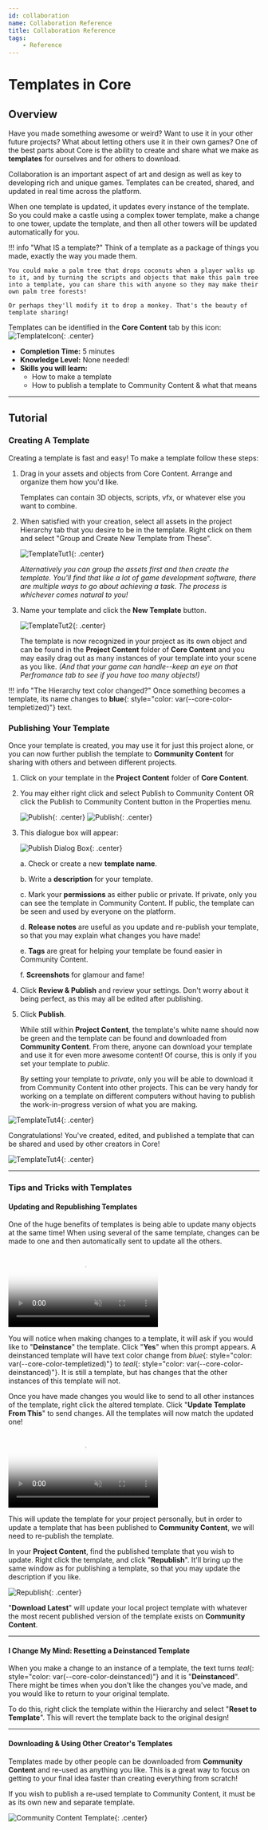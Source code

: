 ```yaml
---
id: collaboration
name: Collaboration Reference
title: Collaboration Reference
tags:
    - Reference
---
```


# Templates in Core

## Overview

Have you made something awesome or weird? Want to use it in your other future projects? What about letting others use it in their own games? One of the best parts about Core is the ability to create and share what we make as **templates** for ourselves and for others to download.

Collaboration is an important aspect of art and design as well as key to developing rich and unique games. Templates can be created, shared, and updated in real time across the platform.

When one template is updated, it updates every instance of the template. So you could make a castle using a complex tower template, make a change to one tower, update the template, and then all other towers will be updated automatically for you.

!!! info "What IS a template?"
    Think of a template as a package of things you made, exactly the way you made them.

    You could make a palm tree that drops coconuts when a player walks up to it, and by turning the scripts and objects that make this palm tree into a template, you can share this with anyone so they may make their own palm tree forests!

    Or perhaps they'll modify it to drop a monkey. That's the beauty of template sharing!

Templates can be identified in the **Core Content** tab by this icon: ![TemplateIcon](../img/EditorManual/UI/templateicon.png "Templates are signified by a set of three cubes."){: .center}

- **Completion Time:** 5 minutes
- **Knowledge Level:** None needed!
- **Skills you will learn:**
    - How to make a template
    - How to publish a template to Community Content & what that means

---

## Tutorial

### Creating A Template

Creating a template is fast and easy! To make a template follow these steps:

1. Drag in your assets and objects from Core Content. Arrange and organize them how you'd like.

     Templates can contain 3D objects, scripts, vfx, or whatever else you want to combine.

2. When satisfied with your creation, select all assets in the project Hierarchy tab that you desire to be in the template. Right click on them and select "Group and Create New Template from These".

      ![TemplateTut1](../img/EditorManual/UI/TemplateTut1.png "Right click all of your selected objects at once in the Hierarchy."){: .center}

      *Alternatively you can group the assets first and then create the template. You'll find that like a lot of game development software, there are multiple ways to go about achieving a task. The process is whichever comes natural to you!*

3. Name your template and click the **New Template** button.

     ![TemplateTut2](../img/EditorManual/UI/TemplateTut2.png "Pick somethin' catchy."){: .center}

     The template is now recognized in your project as its own object and can be found in the **Project Content** folder of **Core Content** and you may easily drag out as many instances of your template into your scene as you like. *(And that your game can handle--keep an eye on that Perfromance tab to see if you have too many objects!)*

!!! info "The Hierarchy text color changed?"
     Once something becomes a template, its name changes to **blue**{: style="color: var(--core-color-templetized)"} text.

### Publishing Your Template

Once your template is created, you may use it for just this project alone, or you can now further publish the template to **Community Content** for sharing with others and between different projects.

1. Click on your template in the **Project Content** folder of **Core Content**.

2. You may either right click and select Publish to Community Content OR click the Publish to Community Content button in the Properties menu.

     ![Publish](../img/EditorManual/UI/PublishToCC.png "Publish by right clicking--"){: .center}
     ![Publish](../img/EditorManual/UI/PublishToCC_properts.png "Or publish via the Properties window!"){: .center}

3. This dialogue box will appear:

     ![Publish Dialog Box](../img/EditorManual/Art/PublishtoCCBox.png "Fill this up with info about your template."){: .center}

     a. Check or create a new **template name**.

     b. Write a **description** for your template.

     c. Mark your **permissions** as either public or private. If private, only you can see the template in Community Content. If public, the template can be seen and used by everyone on the platform.

     d. **Release notes** are useful as you update and re-publish your template, so that you may explain what changes you have made!

     e. **Tags** are great for helping your template be found easier in Community Content.

     f. **Screenshots** for glamour and fame!

4. Click **Review & Publish** and review your settings. Don't worry about it being perfect, as this may all be edited after publishing.

5. Click **Publish**.

   While still within **Project Content**, the template's white name should now be green and the template can be found and downloaded from **Community Content**. From there, anyone can download your template and use it for even more awesome content! Of course, this is only if you set your template to *public*.

   By setting your template to *private*, only you will be able to download it from Community Content into other projects. This can be very handy for working on a template on different computers without having to publish the work-in-progress version of what you are making.

![TemplateTut4](../img/EditorManual/UI/greenUserTemplate.png "Your template has been greenlit!"){: .center}

Congratulations! You've created, edited, and published a template that can be shared and used by other creators in Core!

![TemplateTut4](../img/EditorManual/UI/TemplateTut6.png "image_tooltip"){: .center}

---

### Tips and Tricks with Templates

#### Updating and Republishing Templates

One of the huge benefits of templates is being able to update many objects at the same time! When using several of the same template, changes can be made to one and then automatically sent to update all the others.

<div class="mt-video">
    <video autoplay loop muted playsinline poster="img/EditorManual/Abilities/Gem.png">
        <source src="../img/EditorManual/Art/updateTemplate.webm" type="video/webm" />
        <source src="../img/EditorManual/Art/updateTemplate.mp4" type="video/mp4" />
    </video>
</div>

You will notice when making changes to a template, it will ask if you would like to "**Deinstance**" the template. Click "**Yes**" when this prompt appears.
A deinstanced template will have text color change from *blue*{: style="color: var(--core-color-templetized)"} to *teal*{: style="color: var(--core-color-deinstanced)"}. It is still a template, but has changes that the other instances of this template will not.

Once you have made changes you would like to send to all other instances of the template, right click the altered template. Click "**Update Template From This**" to send changes. All the templates will now match the updated one!

<div class="mt-video">
    <video autoplay loop muted playsinline poster="img/EditorManual/Abilities/Gem.png">
        <source src="../img/EditorManual/Art/updateTempFromThis.webm" type="video/webm" />
        <source src="../img/EditorManual/Art/updateTempFromThis.mp4" type="video/mp4" />
    </video>
</div>

This will update the template for your project personally, but in order to update a template that has been published to **Community Content**, we will need to re-publish the template.

In your **Project Content**, find the published template that you wish to update. Right click the template, and click "**Republish**". It'll bring up the same window as for publishing a template, so that you may update the description if you like.

![Republish](../img/EditorManual/Art/RepublishTemplate.png "Republish"){: .center}

"**Download Latest**" will update your local project template with whatever the most recent published version of the template exists on **Community Content**.

---

#### I Change My Mind: Resetting a Deinstanced Template

When you make a change to an instance of a template, the text turns *teal*{: style="color: var(--core-color-deinstanced)"} and it is "**Deinstanced**". There might be times when you don't like the changes you've made, and you would like to return to your original template.

To do this, right click the template within the Hierarchy and select "**Reset to Template**". This will revert the template back to the original design!

---

#### Downloading & Using Other Creator's Templates

Templates made by other people can be downloaded from **Community Content** and re-used as anything you like. This is a great way to focus on getting to your final idea faster than creating everything from scratch!

If you wish to publish a re-used template to Community Content, it must be as its own new and separate template.

![Community Content Template](../img/EditorManual/Art/CCtemplate.png "Community Content Template"){: .center}

